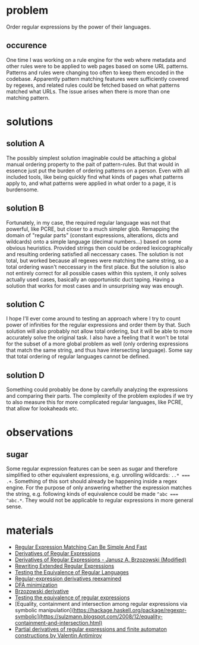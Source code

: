# problem

Order regular expressions by the power of their languages.

## occurence

One time I was working on a rule engine for the web where metadata and other rules were to be applied to web pages based on some URL patterns.
Patterns and rules were changing too often to keep them encoded in the codebase.
Apparently pattern matching features were sufficiently covered by regexes, and related rules could be fetched based on what patterns matched what URLs.
The issue arises when there is more than one matching pattern.

# solutions

## solution A

The possibly simplest solution imaginable could be attaching a global manual ordering property to the pait of pattern-rules.
But that would in essence just put the burden of ordering patterns on a person.
Even with all included tools, like being quickly find what kinds of pages what patterns apply to, and what patterns were applied in what order to a page, it is burdensome.

## solution B

Fortunately, in my case, the required regular language was not that powerful, like PCRE, but closer to a much simpler glob.
Remapping the domain of "regular parts" (constant expressions, alterations, dicts and wildcards) onto a simple language (decimal numbers...) based on some obvious heuristics.
Provided strings then could be ordered lexicographically and resulting ordering satisfied all neccessary cases.
The solution is not total, but worked because all regexes were matching the same string, so a total ordering wasn't neccessary in the first place.
But the solution is also not entirely correct for all possible cases within this system, it only solves actually used cases, basically an opportunistic duct taping.
Having a solution that works for most cases and in unsurprising way was enough.

## solution C

I hope I'll ever come around to testing an approach where I try to count power of infinities for the regular expressions and order them by that.
Such solution will also probably not allow total ordering, but it will be able to more accurately solve the original task.
I also have a feeling that it won't be total for the subset of a more global problem as well (only ordering expressions that match the same string, and thus have intersecting language).
Some say that total ordering of regular languages cannot be defined.

## solution D

Something could probably be done by carefully analyzing the expressions and comparing their parts.
The complexity of the problem explodes if we try to also measure this for more complicated regular languages, like PCRE, that allow for lookaheads etc.

# observations

## sugar

Some regular expression features can be seen as sugar and therefore simplified to other equivalent expressions, e.g. unrolling wildcards: `..* === .+`.
Something of this sort should already be happening inside a regex engine.
For the purpose of only answering whether the expression matches the string, e.g. following kinds of equivalence could be made `^abc === ^abc.*`.
They would not be applicable to regular expressions in more general sense.


# materials

- [Regular Expression Matching Can Be Simple And Fast](https://swtch.com/~rsc/regexp/regexp1.html)
- [Derivatives of Regular Expressions](https://lcs.ios.ac.cn/~chm/papers/derivative-tr200910.pdf)
- [Derivatives of Regular Expressions - Janusz A. Brzozowski (Modified)](https://github.com/katydid/regex-deriv-coq/blob/main/src/Brzozowski/Derivatives%20of%20Regular%20Expressions%20-%20Janusz%20A%20Brzozowski.md)
- [Rewriting Extended Regular Expressions](https://tidsskrift.dk/daimipb/article/download/6934/5897)
- [Testing the Equivalence of Regular Languages](https://arxiv.org/pdf/0907.5058)
- [Regular-expression derivatives reexamined](https://www.khoury.northeastern.edu/home/turon/re-deriv.pdf)
- [DFA minimization](https://en.wikipedia.org/wiki/DFA_minimization)
- [Brzozowski derivative](https://en.wikipedia.org/wiki/Brzozowski_derivative)
- [Testing the equivalence of regular expressions](https://www.dcc.fc.up.pt/Pubs/TR07/dcc-2007-07.pdf)
- [Equality, containment and intersection among regular expressions via symbolic manipulation](https://hackage.haskell.org/package/regexpr-symbolic](https://sulzmann.blogspot.com/2008/12/equality-containment-and-intersection.html)
- [Partial derivatives of regular expressions and finite automaton constructions by Valentin Antimirov](https://pdf.sciencedirectassets.com/271538/1-s2.0-S0304397500X00084/1-s2.0-0304397595001824/main.pdf?X-Amz-Security-Token=IQoJb3JpZ2luX2VjEEUaCXVzLWVhc3QtMSJIMEYCIQDEJpZjroDezSmvQOkqG5g7Kr%2BKDBipQRHf2ueXwL1DTAIhANB8Nj%2BzmVki9hrxTwzbQCEbx8RsiuFr2J1VwEpiHq0QKrMFCH4QBRoMMDU5MDAzNTQ2ODY1IgwF5C4x30Yzg4UocywqkAUIvcTc1lRQpMY%2F5%2Beccr6ND5nHEOCJPXwa39ATwJtHTOBymOqYSTZLOgS7lrArtMVakBJymzKpSoz%2BHRcGh1xrtJ0NXzWfBryaYcuQbSvG%2FRvJi6GVMkeXt4N3xE3fZWIkTK3sCHzvtetgEN2xZatroHURtuBKDE%2BuuDgIEfbMg5FkCH54zK8xwDn3meqEvuaLUeSnMK%2BgvVpfBwdtj9k24B14Pe1BYXMAHXlhfzUALqtSK7vYKpzPr4I%2Bs6OEsPXhYDtgYTZ2qRJaiBbXvTODE47WLT1xG3oaYcz6TppNQ4%2F1umUzgpdDqec%2BD0wHTu5ia4w26R938vrliEuh7ITkFpMJ9XCVtuCPbqIWqANTKS%2Bd3ziSkOVFyQg5Ff%2BhvJ3SPaRin%2FITyDLzbVQZN%2Bf5UEOFcvZeMPvef4GTGwOgiAGpiIJIB%2BSJv6L2ztc7ofJ81R9%2FLpSXPil1j%2BM%2FSqW%2B33NA7aa8SUREYikXlFmqCzFQeUpfkjwR3XhYNQ9FCy6soW%2B7y5IFac9e1BQSniXld0ujDAsZ3R7RYxrZgNcoDmofLix%2B2PMgb6x39ljmFH5TVfHSDK9O5M3Z4P7%2FU8rkUboprjL8mbLIJJGudCbYkk1f%2FKMPUA%2F1LaHftKJUNGgVlSTI47TMd5o0ARbH5gY2jbb0uY35%2FfHjB9n8NxNtf5EFVG881CPtrE%2Fq%2FnQTwN7VgExLwKCsQE31efJX1AI8VuTJRgPhGvhxSUEXU0hTsCSNTqMU9yKZUQF7bIqO%2Fv6Wz45leV%2BiRH%2FEUVORqbkE6f1rn13YQ5bURXx34oHfQD%2FOyMKQ0dxtILynhCN70BSgQMAQqEu9r4W6BH0HKtbBvL0CuyeCijURE9MHyme6FTCNoYO%2BBjqwAd%2F4wvBhiogJBrroHQTEYCMpzr6xYdGSyrTZX%2FJ4xLF%2FFh3t60JbpK0gnrbR%2BxyaTXr%2FnpxmhdbQtlIwozJE0D4j4c1pkiX8aRXni8HU08utwPI3IzsULFgpkYP5Ycqgnk0iUQv5T7oQ03mYVF%2BsAaq3slXjXbl%2FAqm8a7N%2BkwhYM023uQiDC2opXw%2FiYSFNLe2%2BztYqw%2FOcAX2Nzklbpo08KkFBRL%2B2oPEf7tcpz3J0&X-Amz-Algorithm=AWS4-HMAC-SHA256&X-Amz-Date=20250227T213636Z&X-Amz-SignedHeaders=host&X-Amz-Expires=300&X-Amz-Credential=ASIAQ3PHCVTYTN2A6TH3%2F20250227%2Fus-east-1%2Fs3%2Faws4_request&X-Amz-Signature=4bb717bcd83fb0b6e22094dd047ab066e0291eab29970fcec68c2fa02e7684fc&hash=9b2a99f879d1b4d0a63ea33e76443ff8e186aaeaaac56a9a61ee433d254c5b44&host=68042c943591013ac2b2430a89b270f6af2c76d8dfd086a07176afe7c76c2c61&pii=0304397595001824&tid=spdf-8c22af76-e505-42b3-bda5-95de7ad03e1c&sid=278d522e3d66a9482f0a7aa63b840516ba7egxrqb&type=client&tsoh=d3d3LnNjaWVuY2VkaXJlY3QuY29t&rh=d3d3LnNjaWVuY2VkaXJlY3QuY29t&ua=17135d53570353010252&rr=918b4fb58db10a18&cc=ru)
